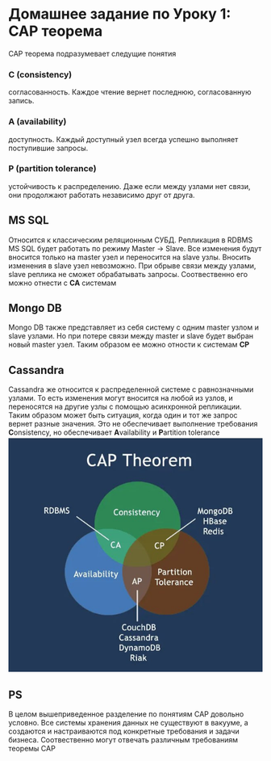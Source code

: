 # Домашнее задание по Уроку 1: CAP теорема

CAP теорема подразумевает следущие понятия

### C (consistency) 
согласованность. Каждое чтение вернет последнюю, согласованную запись.
### A (availability)
доступность. Каждый доступный узел всегда успешно выполняет поступившие запросы.
### P (partition tolerance)
устойчивость к распределению. Даже если между узлами нет связи, они продолжают работать независимо друг от друга.


## MS SQL
Относится к классическим реляционным СУБД. Репликация в RDBMS MS SQL будет работать по режиму Master -> Slave. Все изменения будут вносится только на master узел и переносится на slave узлы. Вносить изменения в slave узел невозможно. При обрыве связи между узлами, slave реплика не сможет обрабатывать запросы. Соотвественно его можно отнести с **CA** системам

## Mongo DB
Mongo DB также представляет из себя систему с одним master узлом и slave узлами. Но при потере связи между master и slave будет выбран новый master узел. Таким образом ее можно отности к системам **CP** 

## Cassandra
Cassandra же относится к распределенной системе с равнозначными узлами. То есть изменения могут вносится на любой из узлов, и переносятся на другие узлы с помощью асинхронной репликации. Таким образом может быть ситуация, когда один и тот же запрос вернет разные значения. Это не обеспечивает выполнение требования **C**onsistency, но обеспечивает **A**vailability и **P**artition tolerance
<img src="https://github.com/CriMsoN40000/NO-SQL/blob/main/cap_otus.jpg?"/>



## PS
В целом вышеприведенное разделение по понятиям CAP довольно условно. Все системы хранения данных не существуют в вакууме, а создаются и настраиваются под конкретные требования и задачи бизнеса. Соотвественно могут отвечать различным требованиям теоремы CAP

